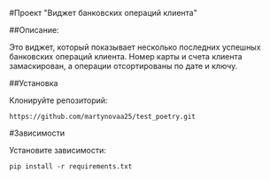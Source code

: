 #Проект "Виджет банковских операций клиента"

##Описание: 

Это виджет, который показывает несколько последних успешных банковских операций клиента.
Номер карты и счета клиента замаскирован, а операции отсортированы по дате и ключу.

##Установка

Клонируйте репозиторий:
```
https://github.com/martynovaa25/test_poetry.git
```

#Зависимости

Установите зависимости:
```
pip install -r requirements.txt
```



